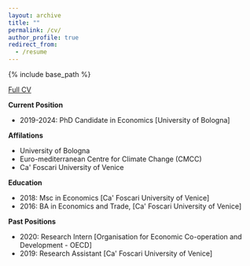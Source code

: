 ```yaml
---
layout: archive
title: ""
permalink: /cv/
author_profile: true
redirect_from:
  - /resume
---
```


{% include base_path %}

[Full CV](https://fpavanello.github.io/files/CV.pdf)

**Current Position**  
- 2019-2024: PhD Candidate in Economics \[University of Bologna\]


**Affilations**  
- University of Bologna
- Euro-mediterranean Centre for Climate Change (CMCC)
- Ca' Foscari University of Venice


**Education**  
- 2018: Msc in Economics \[Ca' Foscari University of Venice\]
- 2016: BA in Economics and Trade, \[Ca' Foscari University of Venice\]


**Past Positions**  
- 2020: Research Intern \[Organisation for Economic Co-operation and Development - OECD\]
- 2019: Research Assistant \[Ca' Foscari University of Venice\]
